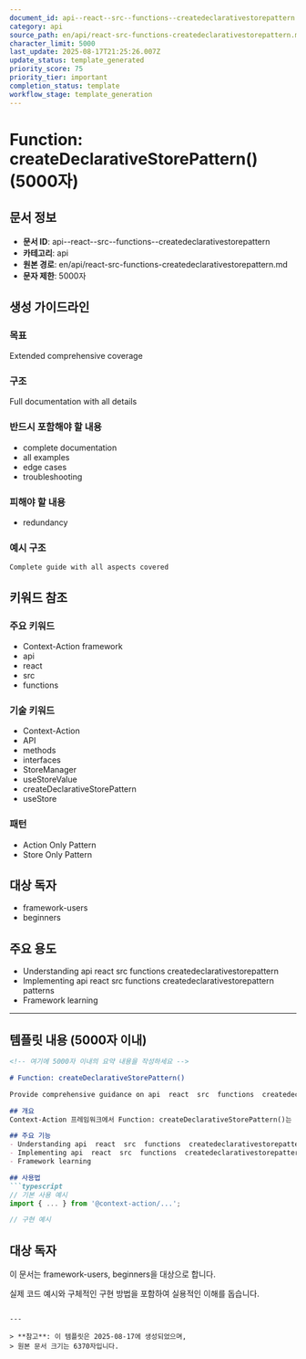 ```yaml
---
document_id: api--react--src--functions--createdeclarativestorepattern
category: api
source_path: en/api/react-src-functions-createdeclarativestorepattern.md
character_limit: 5000
last_update: 2025-08-17T21:25:26.007Z
update_status: template_generated
priority_score: 75
priority_tier: important
completion_status: template
workflow_stage: template_generation
---
```


# Function: createDeclarativeStorePattern() (5000자)

## 문서 정보
- **문서 ID**: api--react--src--functions--createdeclarativestorepattern
- **카테고리**: api
- **원본 경로**: en/api/react-src-functions-createdeclarativestorepattern.md
- **문자 제한**: 5000자

## 생성 가이드라인

### 목표
Extended comprehensive coverage

### 구조
Full documentation with all details

### 반드시 포함해야 할 내용
- complete documentation
- all examples
- edge cases
- troubleshooting

### 피해야 할 내용  
- redundancy

### 예시 구조
```
Complete guide with all aspects covered
```

## 키워드 참조

### 주요 키워드
- Context-Action framework
- api
- react
- src
- functions

### 기술 키워드
- Context-Action
- API
- methods
- interfaces
- StoreManager
- useStoreValue
- createDeclarativeStorePattern
- useStore

### 패턴
- Action Only Pattern
- Store Only Pattern

## 대상 독자
- framework-users
- beginners

## 주요 용도
- Understanding api  react  src  functions  createdeclarativestorepattern
- Implementing api  react  src  functions  createdeclarativestorepattern patterns
- Framework learning

---

## 템플릿 내용 (5000자 이내)

```markdown
<!-- 여기에 5000자 이내의 요약 내용을 작성하세요 -->

# Function: createDeclarativeStorePattern()

Provide comprehensive guidance on api  react  src  functions  createdeclarativestorepattern

## 개요
Context-Action 프레임워크에서 Function: createDeclarativeStorePattern()는 [상세 설명]의 역할을 담당합니다.

## 주요 기능
- Understanding api  react  src  functions  createdeclarativestorepattern
- Implementing api  react  src  functions  createdeclarativestorepattern patterns
- Framework learning

## 사용법
```typescript
// 기본 사용 예시
import { ... } from '@context-action/...';

// 구현 예시
```

## 대상 독자
이 문서는 framework-users, beginners을 대상으로 합니다.

실제 코드 예시와 구체적인 구현 방법을 포함하여 실용적인 이해를 돕습니다.
```

---

> **참고**: 이 템플릿은 2025-08-17에 생성되었으며, 
> 원본 문서 크기는 6370자입니다.
